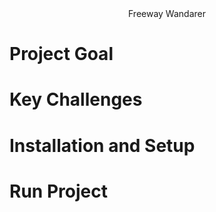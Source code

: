 
<center> Freeway Wandarer </center>

# Project Goal

# Key Challenges

# Installation and Setup

# Run Project




